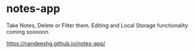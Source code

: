 # notes-app
Take Notes, Delete or Filter them. Editing and Local Storage functionality coming sooooon.

https://nandeeshg.github.io/notes-app/
